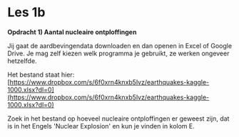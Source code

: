 # Les 1b

**Opdracht 1\) Aantal nucleaire ontploffingen**

Jij gaat de aardbevingendata downloaden en dan openen in Excel of Google Drive. Je mag zelf kiezen welk programma je gebruikt, ze werken ongeveer hetzelfde.

Het bestand staat hier: [https://www.dropbox.com/s/6f0xrn4knxb5lvz/earthquakes-kaggle-1000.xlsx?dl=0](https://www.dropbox.com/s/6f0xrn4knxb5lvz/earthquakes-kaggle-1000.xlsx?dl=0)

Zoek in het bestand op hoeveel nucleaire ontploffingen er geweest zijn, dat is in het Engels 'Nuclear Explosion' en kun je vinden in kolom E.



